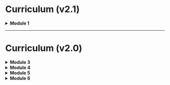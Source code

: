 # Curriculum (v2.1)

<details>
<summary style="font-weight:bold;">Module 1</summary>
    
## Module 1 Section 01 - Getting Started with Data Science

* Python 
    - [core_python.ipynb](CodingBasics/Python/core_python.ipynb)
* Coding Conventions
    - [coding_best_practices.ipynb](CodingBasics/CodingConventions/coding_best_practices.ipynb)
    
### Recordings

| Title                                  | Date       | URL                    |
|----------------------------------------|------------|------------------------|
|The Data Science Process            | 2020-01-23 | [youtu.be/UZlPoaD4Bvw](https://youtu.be/UZlPoaD4Bvw) |
|Python Basics & Coding Practices  | 2020-01-23 | [youtu.be/uw4in0E8vvE](https://youtu.be/uw4in0E8vvE) |


## Module 1 Section 02 - Bash and Git

* Bash Shell (Command Line Interface)
    - [command_line_basics.ipynb](CommandLine/Unix/command_line_basics.ipynb)
* Git & GitHub
    - [git_intro.ipynb](Git/git_intro.ipynb)
    - [github.ipynb](Git/github.ipynb)
    - [git_collaboration.ipynb](Git/git_collaboration.ipynb)
    - [git_advanced.ipynb](Git/git_advanced.ipynb)
* Activities
    - [git_collaboration_activity.ipynb](Git/Activity/git_collaboration_activity.ipynb)
* Extras for Using Git
    - [Git/Tools/](Git/Tools/)
    
### Recordings

| Title                                  | Date       | URL                    |
|----------------------------------------|------------|------------------------|
|Forking a GitHub Repo            | 2020-01-22 | [youtu.be/SOKH8Xni_BE](https://youtu.be/SOKH8Xni_BE) |
|Copy GitHub Repo Without Forking  | 2020-01-22 | [youtu.be/q0_MMK8AS8E](https://youtu.be/q0_MMK8AS8E) |
|Command Line Basics       | 2020-01-28 | [youtu.be/Nta5HpFKDRc](https://youtu.be/Nta5HpFKDRc) | 
|The Git Basics       | 2020-01-28 | [youtu.be/Rx85RNB4gn4](https://youtu.be/Rx85RNB4gn4) | 
|GitHub Basics with Git       | 2020-01-28 | [youtu.be/F-VQbMxgm1o](https://youtu.be/F-VQbMxgm1o) | 


## Module 1 Section 03 - Control Flow, Functions, and Statistics

* Control Flow
    - [core_python.ipynb](CodingBasics/Python/core_python.ipynb)
* Functions
    - [functions.ipynb](CodingBasics/Python/functions.ipynb)
* Statistics
    - [summary_statistics.ipynb](ProbabilityAndStats/StatisticsBasics/summary_statistics.ipynb)
    - Correlation & Correlation [linear_regressions_and_simple_relationships.ipynb](DataScienceBasics/LinearRegression/linear_regressions_and_simple_relationships.ipynb)
    
### Recordings

| Title                                  | Date       | URL                    |
|----------------------------------------|------------|------------------------|
|Python Basics: Lists, Dictionaries, and More | 2020-01-29 | [youtu.be/Mdi1dWzCIZE](https://youtu.be/Mdi1dWzCIZE) |
|Python Basics: Control Flow             | 2020-01-29 | [youtu.be/q1ZMx9p6dJo](https://youtu.be/q1ZMx9p6dJo) |
|Python Basics: Functions                | 2020-01-29 | [youtu.be/7pcILR2LtKo](https://youtu.be/7pcILR2LtKo) |


## Module 1 Section 04 - Python Libraries: NumPy and Pandas

* NumPy
    - [intro_to_numpy.ipynb](CodingBasics/NumPy/intro_to_numpy.ipynb)
    - (OPTIONAL EXTRA) [math_with_tensors.ipynb](Mathematics/LinearAlgebra/math_with_tensors.ipynb)
    - Activity: [numpy_intro_activity.ipynb](CodingBasics/NumPy/numpy_intro_activity.ipynb)
* Pandas
    - [from_numpy_to_pandas.ipynb](DataScienceBasics/Pandas/from_numpy_to_pandas.ipynb)
    
### Recordings

| Title                                  | Date       | URL                    |
|----------------------------------------|------------|------------------------|
|NumPy Intro                             | 2020-02-05 | [youtu.be/Ea5tmWo0e5k](https://youtu.be/Ea5tmWo0e5k) |
|NumPy Activity                          | 2020-02-05 | [youtu.be/ROiNq5WTjCc](https://youtu.be/ROiNq5WTjCc) |
|From NumPy to Pandas                    | 2020-02-05 | [youtu.be/Ng_TzUentmk](https://youtu.be/Ng_TzUentmk) |    
    
## Module 1 Section 05 - Data Cleaning in Pandas

* Pandas & Data
    - [from_numpy_to_pandas.ipynb](DataScienceBasics/Pandas/from_numpy_to_pandas.ipynb)
    - [manipulating_data.ipynb](DataScienceBasics/Pandas/manipulating_data.ipynb)    
    - [aggregation.ipynb](DataScienceBasics/Pandas/aggregation.ipynb)
    <!-- TODO and coming soon
    - [combining_data.ipynb](DataScienceBasics/Pandas/combining_data.ipynb)
    -->
* Data Exploration & Cleaning
    - [data_cleaning_with_pandas_overview.ipynb](DataScienceBasics/Pandas/data_cleaning_with_pandas_overview.ipynb)
    - [exploring_data.ipynb](DataScienceBasics/Pandas/exploring_data.ipynb)
    
### Recordings

| Title                                  | Date       | URL                    |
|----------------------------------------|------------|------------------------|
|Brief Extra: Pandas & Loading Data      | 2020-02-05 | [youtu.be/-nr7bi7lVxQ](https://youtu.be/-nr7bi7lVxQ) |

## Module 1 Section 06 - Data Visualization

* Data Visualization Intro
    - [motivation.ipynb](DataScienceBasics/Visualization/motivation.ipynb)
    - [how_to_use_visualizations.ipynb](DataScienceBasics/Visualization/how_to_use_visualizations.ipynb)    
* Good & Bad Visualizations
    - [good_visualizations.ipynb](DataScienceBasics/Visualization/good_visualizations.ipynb)
    - [down_with_pie_chart.ipynb](DataScienceBasics/Visualization/down_with_pie_chart.ipynb)
    
### Recordings

| Title                                  | Date       | URL                    |
|----------------------------------------|------------|------------------------|
|                                        |            | []()                   |


## Module 1 Section 07 - SQL and Relational Databases

* Introduction to SQL
    - [sql_lesson.ipynb](DataEngineering/SQL/sql_lesson.ipynb)
    - [intro_to_sql.ipynb](DataEngineering/SQL/intro_to_sql.ipynb)
    - [sql_exercises.ipynb](DataEngineering/SQL/sql_exercises.ipynb)
    

### Recordings

| Title                                  | Date       | URL                    |
|----------------------------------------|------------|------------------------|
|                                        |            | []()                   |

## Module 1 Section 08: Other Database structures

### Recordings

| Title                                  | Date       | URL                    |
|----------------------------------------|------------|------------------------|
|                                        |            | []()                   |


## Module 1 Section 09: JSON and APIs

### Recordings

| Title                                  | Date       | URL                    |
|----------------------------------------|------------|------------------------|
|                                        |            | []()                   |


## Module 1 Section 10: HTML, CSS, and Web Scraping

### Recordings

| Title                                  | Date       | URL                    |
|----------------------------------------|------------|------------------------|
|                                        |            | []()                   |


</details>

----------------------------

# Curriculum (v2.0)

<details>
<summary style="font-weight:bold;">Module 3</summary>
    
## Module 3 Section 17 - Combinatorics 

* [probability_and_notation.ipynb](ProbabilityAndStats/Probability/probability_and_notation.ipynb)
* [conditional_probability.ipynb](ProbabilityAndStats/Probability/conditional_probability.ipynb)
* Permutations & Combinations
    - [combinatorics.ipynb](ProbabilityAndStats/Probability/combinatorics.ipynb)

## Module 3 Section 18 - Statistical Distributions

* [statistical_distributions_intro.ipynb](ProbabilityAndStats/StatisticalDistributions/statistical_distributions_intro.ipynb)
* [statistical_distributions.ipynb](ProbabilityAndStats/StatisticalDistributions/statistical_distributions.ipynb)

## Module 3 Section 19 - Central Limit Theorem

* Central Limit Theorem
    - [sampling-and-central-limit-theorem.ipynb](ProbabilityAndStats/StatisticalDistributions/sampling-and-central-limit-theorem.ipynb)
* Sampling Statistics
    - [sampling-and-central-limit-theorem.ipynb](ProbabilityAndStats/StatisticalDistributions/sampling-and-central-limit-theorem.ipynb)
* Confidence Intervals
    - [confidence-intervals.ipynb](ProbabilityAndStats/StatisticalDistributions/confidence-intervals.ipynb)
    - [t_distributions.ipynb](ProbabilityAndStats/StatisticalDistributions/t_distributions.ipynb)

## Module 3 Section 20 - Hypothesis Testing

* Intro to Experimental Design
    - [experiment_design_intro.ipynb](ProbabilityAndStats/ExperimentalDesign/experiment_design_intro.ipynb)
* P-Values & Null Hypothesis
    - [statistical_tests.ipynb](ProbabilityAndStats/ExperimentalDesign/statistical_tests.ipynb)
* Effect Sizes
    - [effect_size.ipynb](ProbabilityAndStats/ExperimentalDesign/effect_size.ipynb)
* T-Tests
    - [t_distributions.ipynb](ProbabilityAndStats/StatisticalDistributions/t_distributions.ipynb)
    - [t_tests.ipynb](ProbabilityAndStats/ExperimentalDesign/t_tests.ipynb)
* Type 1 & Type 2 Errors
    - [types_of_errors.ipynb](ProbabilityAndStats/ExperimentalDesign/types_of_errors.ipynb)

## Module 3 Section 21 - Statistical Power & ANOVA

* Statistical Power
    - [statistical_power.ipynb](ProbabilityAndStats/ExperimentalDesign/statistical_power.ipynb)
* Welch's T-Test
    - [welchs_t_test.ipynb](ProbabilityAndStats/ExperimentalDesign/welchs_t_test.ipynb)
* Multiple Comparisons & Goodhart's Law
    - [warnings.ipynb](ProbabilityAndStats/ExperimentalDesign/warnings.ipynb)
    - [extras.ipynb](ProbabilityAndStats/ExperimentalDesign/extras.ipynb)
* ANOVA
    - [anova.ipynb](ProbabilityAndStats/ExperimentalDesign/anova.ipynb)

## Module 3 Section 22 - AB Testing

* A/B Testing
    - [ab_testings.ipynb](ProbabilityAndStats/ExperimentalDesign/ab_testings.ipynb)
    
<!--
* [mle_parameter_inference.ipynb](ProbabilityAndStats/Probability/mle_parameter_inference.ipynb)
-->

## Module 3 Section 23 - Bayesian Statistics

* Bayes Theorem
    - [bayes_theorem.ipynb](ProbabilityAndStats/BayesianClassification/bayes_theorem.ipynb)
* Naive Bayes
    - [naive_bayes_classification.ipynb](ProbabilityAndStats/BayesianClassification/naive_bayes_classification.ipynb)
      
## Module 3 Section 24 - Resampling and Monte Carlo Simulation

* Data Generation
    - [data_generation.ipynb](ProbabilityAndStats/DataGeneration/data_generation.ipynb)
* Resampling
    - [resampling.ipynb](ProbabilityAndStats/DataGeneration/resampling.ipynb)
* Monte Carlo
    - [monte_carlo.ipynb](ProbabilityAndStats/DataGeneration/monte_carlo.ipynb) 
    - [ultimate_hopscotch_simulation.ipynb](ProbabilityAndStats/DataGeneration/ultimate_hopscotch_simulation.ipynb)


</details>

<details>
<summary style="font-weight:bold;">Module 4</summary>

## Module 4 Section 25 - A Complete Data Science Project Using Multiple Regression

## Module 4 Section 26 - Linear Algebra

* Linear Algebra Intro
    - [intro_to_linear_algebra](Mathematics/LinearAlgebra/intro_to_linear_algebra.ipynb)
* Math with Tensors
    - [math_with_tensors.ipynb](Mathematics/LinearAlgebra/math_with_tensors.ipynb)
* Solving With Linear Algebra
    - [solving_with_linear_algebra.ipynb](Mathematics/LinearAlgebra/solving_with_linear_algebra.ipynb)    

## Module 4 Section 27 - Calculus, Cost Function, and Gradient Descent

Derivatives
    - [derivatives.ipynb](Mathematics/Calculus/derivatives.ipynb)
* Gradient Descent
    - [gradient_descent.ipynb](Mathematics/Calculus/gradient_descent.ipynb)
* Gradient Descent Walkthrough
    - [walkthrough_gradient_descent.ipynb](Mathematics/Calculus/walkthrough_gradient_descent.ipynb)    

## Module 4 Section 28 - Extensions to Linear Models

* Improving Linear Regression (Interactions & Polynomial)
    - [improving_linear_regression.ipynb](StatisticalModeling/ExtendingLinearRegression/improving_linear_regression.ipynb)
* Regularization
    - [regularization.ipynb](StatisticalModeling/ExtendingLinearRegression/regularization.ipynb)
* Bias & Variance
    - [bias_and_variance.ipynb](EvaluatingModels/bias_and_variance.ipynb)

## Module 4 Section 29 - Introduction to Logistic Regression

* Logistic Regression Intro
    - [logistic_regression_intro.ipynb](MachineLearning/LogisticRegression/logistic_regression_intro.ipynb)
* Logistic Regression 
    - [logistic_regression.ipynb](MachineLearning/LogisticRegression/logistic_regression.ipynb)
* Evaluation Metrics (Confusion Matrices)
    - [evaluation_metrics.ipynb](EvaluatingModels/evaluation_metrics.ipynb)
* Evaluation Curves (ROC & AUC)
    - [evaluation_curves.ipynb](EvaluatingModels/evaluation_curves.ipynb)

## Module 4 Section 30 - In-depth Logistic Regression

## Module 4 Section 31 - Working with Time Series Data

* Time Series Intro
    - [time_series_intro.ipynb](StatisticalModeling/TimeSeries/time_series_intro.ipynb)
* Time Series Visualization
    - [time_series_visualization.ipynb](StatisticalModeling/TimeSeries/time_series_visualization.ipynb)    
* Time Series Trends
    - [time_series_trends.ipynb](StatisticalModeling/TimeSeries/time_series_trends.ipynb)

## Module 4 Section 32 - Time Series Modeling

* Time Series Models Intro
    - [time_series_models_basic.ipynb](StatisticalModeling/TimeSeries/time_series_models_basic.ipynb)
* ARMA Model
    - [time_series_model_arma.ipynb](StatisticalModeling/TimeSeries/time_series_model_arma.ipynb)

 
</details>

<details>
<summary style="font-weight:bold;">Module 5</summary>

## Module 5 Section 33 - K Nearest Neighbors

* Distance Metrics
    - [distance_metrics.ipynb](MachineLearning/KNN/distance_metrics.ipynb)
* K Nearest Neighbors
    - [k_nearest_neighbors.ipynb](MachineLearning/KNN/k_nearest_neighbors.ipynb)
    

## Module 5 Section 34 - Decision Trees

* Decision Trees
    - [decision_trees_intro.ipynb](MachineLearning/DecisionTrees/decision_trees_intro.ipynb)
    - [information_to_make_decisions.ipynb](MachineLearning/DecisionTrees/information_to_make_decisions.ipynb)
    - [decision_tree_hyperparameters.ipynb](MachineLearning/DecisionTrees/decision_tree_hyperparameters.ipynb)
    - [decision_tree_code_example.ipynb](MachineLearning/DecisionTrees/decision_tree_code_example.ipynb)    


## Module 5 Section 35 - Ensemble Methods

* Ensemble Methods (Bagging, Random Forest, Adaboost, Gradient Boosting)
    - [ensemble_methods.ipynb](MachineLearning/Ensembles/ensemble_methods.ipynb)
    - [bagging.ipynb](MachineLearning/Ensembles/bagging.ipynb)
    - [boosting.ipynb](MachineLearning/Ensembles/boosting.ipynb)


## Module 5 Section 36 - Support Vector Machines

* Support Vector Machine Intro
    - [support_vector_machine_intro.ipynb](MachineLearning/SupportVectorMachine/support_vector_machine_intro.ipynb)
* Kernel Trick
    - [kernel_trick.ipynb](MachineLearning/SupportVectorMachine/kernel_trick.ipynb) 


## Module 5 Section 37 - Principal Component Analysis

* Dimensionality
    - [dimensionality.ipynb](MachineLearning/PCA/dimensionality.ipynb)
* Principal Component Analysis
    - [pca.ipynb](MachineLearning/PCA/pca.ipynb)
    - [pca_example.ipynb](MachineLearning/PCA/pca_example.ipynb)


## Module 5 Section 38 - Clustering

* K-means
    - [k_means.ipynb](MachineLearning/Clustering/k_means.ipynb)
    - [k_means_issues.ipynb](MachineLearning/Clustering/k_means_issues.ipynb)
* Hierarchical Clustering 
    - [hierarchical_clustering.ipynb](MachineLearning/Clustering/hierarchical_clustering.ipynb)
* DBSCAN
    - [dbscan.ipynb](MachineLearning/Clustering/dbscan.ipynb) 


## Module 5 Section 39 - Building a Machine Learning Pipeline

* Pipelines
    - [pipeline_intro.ipynb](MachineLearning/Pipelines/pipeline_intro.ipynb)
* Grid Search
    - [grid_search.ipynb](MachineLearning/Pipelines/grid_search.ipynb)
    
### Recordings

| Title                                  | Date       | URL                    |
|----------------------------------------|------------|------------------------|
|Machine Learning Pipelines              | 2019-11-14 |[youtu.be/SjeEM0r7RZo](https://www.youtu.be/SjeEM0r7RZo)|
|Grid Search of Hyperparameters          | 2019-11-14 |[youtu.be/oi2NjZPQcmQ](https://www.youtu.be/oi2NjZPQcmQ)|

## Module 5 Section 40 - Big Data in PySpark

* Big Data Introduction
    - [big_data_intro.ipynb](BigData/big_data_intro.ipynb)
* Distributed Computing
    - [distributed_parallel_computing.ipynb](BigData/distributed_parallel_computing.ipynb)
    - [tools_of_distributed_systems.ipynb](BigData/tools_of_distributed_systems.ipynb)
* MapReduce
    - [map_reduce.ipynb](BigData/MapReduce/map_reduce.ipynb)
    - [map_reduce_code.ipynb](BigData/MapReduce/map_reduce_code.ipynb)
    
### Recordings

| Title                                  | Date       | URL                    |
|----------------------------------------|------------|------------------------|
|Big Data & MapReduce                    | 2019-11-12 |[youtu.be/LQVXvg1dL-8](https://youtu.be/LQVXvg1dL-8)|
|Intro to Identifying & Handling Big Data| 2019-08-15 |[youtu.be/tRd_hVTxk24](https://youtu.be/tRd_hVTxk24)|
|Intro to MapReduce                      | 2019-08-15 |[youtu.be/2Amvm-BpCxg](https://youtu.be/2Amvm-BpCxg)|
|MapReduce Coding Example                | 2019-08-15 |[youtu.be/AwsWrryp6tY](https://youtu.be/AwsWrryp6tY)|

## Module 5 Section 41 - Recommendation Systems

* Recommendation Systems
    - [recommendation_systems_intro.ipynb](MachineLearning/RecommendationSystems/recommendation_systems_intro.ipynb)
* Neighbor Memory Based Collab Filtering
    - [neighbor_memory_based_collab_filtering.ipynb](MachineLearning/RecommendationSystems/neighbor_memory_based_collab_filtering.ipynb)
* Matrix Factorization
    - [matrix_factorization.ipynb](MachineLearning/RecommendationSystems/matrix_factorization.ipynb)
    
### Recordings

| Title                                  | Date       | URL                    |
|----------------------------------------|------------|------------------------|
|Recommendation Systems Intro            | 2019-11-15 | [youtu.be/lIIAEVxRl50](https://youtu.be/lIIAEVxRl50) |
|Neighbor-Based Collaboraitve Filtering  | 2019-11-15 | [youtu.be/pEOPyOCaoHw](https://youtu.be/pEOPyOCaoHw) |
|Matrix Factorization & Embeddings       | 2019-11-15 | [youtu.be/olJKadbzdCQ](https://youtu.be/olJKadbzdCQ) |
|Embeddings Discussion                   | 2019-11-15 | [youtu.be/V_6S4xw0JnQ](https://youtu.be/V_6S4xw0JnQ) |
|Recommendation Systems & Embeddings     | 2019-09-18 | [youtu.be/m1pj8hVnmn0](https://youtu.be/m1pj8hVnmn0) |


</details>

<details>
<summary style="font-weight:bold;">Module 6</summary>

## Module 6 Section 42 - Graph Theory

* Graph Theory
    - [graph_theory_basics.ipynb](Mathematics/GraphTheory/graph_theory_basics.ipynb)
    - [paths.ipynb](Mathematics/GraphTheory/paths.ipynb)
    

## Module 6 Section 43 - Foundations of Natural Language Processing

* NLP Introduction
    - [intro_to_nlp.ipynb](NLP/intro_to_nlp.ipynb)
    - [text_processing.ipynb](NLP/text_processing.ipynb)
    - [feature_extraction.ipynb](NLP/feature_extraction.ipynb)


## Module 6 Section 44 - Introduction to Deep Learning

* Neural Networks
    - [neural_networks.ipynb](DeepLearning/NeuralNetworks/neural_networks.ipynb)
    - [activation_functions.ipynb](DeepLearning/NeuralNetworks/activation_functions.ipynb)
    - [keras_implementation.ipynb](MachineLearning/DeepLearning/keras_implementation.ipynb)


## Module 6 Section 45 - Multi-Layer Perceptrons

* Neural Networks & Parts
    - [neural_networks.ipynb](DeepLearning/NeuralNetworks/neural_networks.ipynb)
    - [activation_functions.ipynb](DeepLearning/NeuralNetworks/activation_functions.ipynb)
    - [keras_implementation.ipynb](DeepLearning/NeuralNetworks/keras_implementation.ipynb)


## Module 6 Section 46 - Tuning Neural Networks

* Overfitting
    - [avoiding_overfitting.ipynb](DeepLearning/NeuralNetworks/avoiding_overfitting.ipynb)
* Optimization
    - [optimizations.ipynb](DeepLearning/NeuralNetworks/optimizations.ipynb)


## Moduel Section 49 - Deep NLP - Word Embeddings

* Word Embeddings
    - [embeddings.ipynb](NLP/embeddings.ipynb)

</details>
